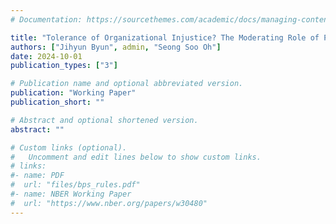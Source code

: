 ```yaml
---
# Documentation: https://sourcethemes.com/academic/docs/managing-content/

title: "Tolerance of Organizational Injustice? The Moderating Role of Public Service Motivation on Turnover Intention"
authors: ["Jihyun Byun", admin, "Seong Soo Oh"]
date: 2024-10-01
publication_types: ["3"]

# Publication name and optional abbreviated version.
publication: "Working Paper"
publication_short: ""

# Abstract and optional shortened version.
abstract: ""

# Custom links (optional).
#   Uncomment and edit lines below to show custom links.
# links:
#- name: PDF
#  url: "files/bps_rules.pdf"
#- name: NBER Working Paper
#  url: "https://www.nber.org/papers/w30480"
---
```

